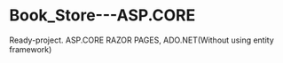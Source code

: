 # Book_Store---ASP.CORE
 Ready-project. ASP.CORE RAZOR PAGES, ADO.NET(Without using entity framework)
